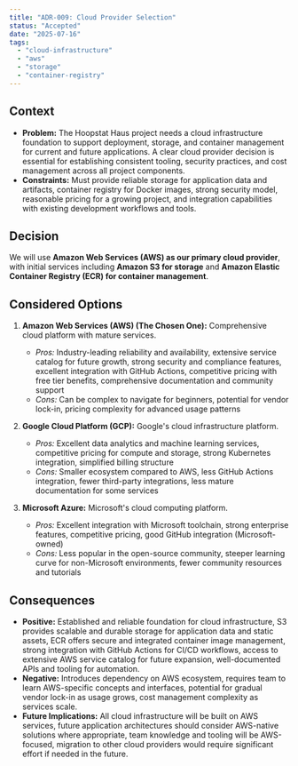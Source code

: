 ```yaml
---
title: "ADR-009: Cloud Provider Selection"
status: "Accepted"
date: "2025-07-16"
tags:
  - "cloud-infrastructure"
  - "aws"
  - "storage"
  - "container-registry"
---
```


## Context

* **Problem:** The Hoopstat Haus project needs a cloud infrastructure foundation to support deployment, storage, and container management for current and future applications. A clear cloud provider decision is essential for establishing consistent tooling, security practices, and cost management across all project components.
* **Constraints:** Must provide reliable storage for application data and artifacts, container registry for Docker images, strong security model, reasonable pricing for a growing project, and integration capabilities with existing development workflows and tools.

## Decision

We will use **Amazon Web Services (AWS) as our primary cloud provider**, with initial services including **Amazon S3 for storage** and **Amazon Elastic Container Registry (ECR) for container management**.

## Considered Options

1. **Amazon Web Services (AWS) (The Chosen One):** Comprehensive cloud platform with mature services.
   * *Pros:* Industry-leading reliability and availability, extensive service catalog for future growth, strong security and compliance features, excellent integration with GitHub Actions, competitive pricing with free tier benefits, comprehensive documentation and community support
   * *Cons:* Can be complex to navigate for beginners, potential for vendor lock-in, pricing complexity for advanced usage patterns

2. **Google Cloud Platform (GCP):** Google's cloud infrastructure platform.
   * *Pros:* Excellent data analytics and machine learning services, competitive pricing for compute and storage, strong Kubernetes integration, simplified billing structure
   * *Cons:* Smaller ecosystem compared to AWS, less GitHub Actions integration, fewer third-party integrations, less mature documentation for some services

3. **Microsoft Azure:** Microsoft's cloud computing platform.
   * *Pros:* Excellent integration with Microsoft toolchain, strong enterprise features, competitive pricing, good GitHub integration (Microsoft-owned)
   * *Cons:* Less popular in the open-source community, steeper learning curve for non-Microsoft environments, fewer community resources and tutorials

## Consequences

* **Positive:** Established and reliable foundation for cloud infrastructure, S3 provides scalable and durable storage for application data and static assets, ECR offers secure and integrated container image management, strong integration with GitHub Actions for CI/CD workflows, access to extensive AWS service catalog for future expansion, well-documented APIs and tooling for automation.
* **Negative:** Introduces dependency on AWS ecosystem, requires team to learn AWS-specific concepts and interfaces, potential for gradual vendor lock-in as usage grows, cost management complexity as services scale.
* **Future Implications:** All cloud infrastructure will be built on AWS services, future application architectures should consider AWS-native solutions where appropriate, team knowledge and tooling will be AWS-focused, migration to other cloud providers would require significant effort if needed in the future.